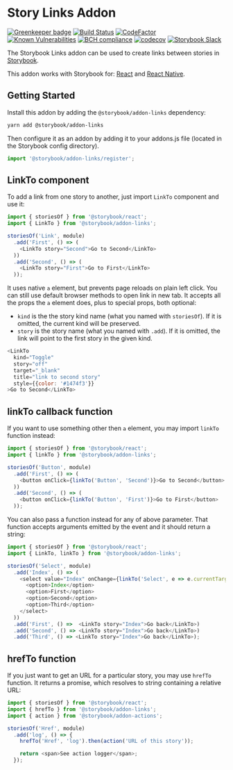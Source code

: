 # Story Links Addon

[![Greenkeeper badge](https://badges.greenkeeper.io/storybooks/storybook.svg)](https://greenkeeper.io/)
[![Build Status](https://travis-ci.org/storybooks/storybook.svg?branch=master)](https://travis-ci.org/storybooks/storybook)
[![CodeFactor](https://www.codefactor.io/repository/github/storybooks/storybook/badge)](https://www.codefactor.io/repository/github/storybooks/storybook)
[![Known Vulnerabilities](https://snyk.io/test/github/storybooks/storybook/8f36abfd6697e58cd76df3526b52e4b9dc894847/badge.svg)](https://snyk.io/test/github/storybooks/storybook/8f36abfd6697e58cd76df3526b52e4b9dc894847)
[![BCH compliance](https://bettercodehub.com/edge/badge/storybooks/storybook)](https://bettercodehub.com/results/storybooks/storybook) [![codecov](https://codecov.io/gh/storybooks/storybook/branch/master/graph/badge.svg)](https://codecov.io/gh/storybooks/storybook)
[![Storybook Slack](https://storybooks-slackin.herokuapp.com/badge.svg)](https://storybooks-slackin.herokuapp.com/)

The Storybook Links addon can be used to create links between stories in [Storybook](https://storybook.js.org).

This addon works with Storybook for:
[React](https://github.com/storybooks/storybook/tree/master/app/react) and
[React Native](https://github.com/storybooks/storybook/tree/master/app/react-native).

## Getting Started

Install this addon by adding the `@storybook/addon-links` dependency:

```sh
yarn add @storybook/addon-links
```

Then configure it as an addon by adding it to your addons.js file (located in the Storybook config directory).

```js
import '@storybook/addon-links/register';
```

## LinkTo component

To add a link from one story to another, just import `LinkTo` component and use it:

```js
import { storiesOf } from '@storybook/react';
import { LinkTo } from '@storybook/addon-links';

storiesOf('Link', module)
  .add('First', () => (
    <LinkTo story="Second">Go to Second</LinkTo>
  ))
  .add('Second', () => (
    <LinkTo story="First">Go to First</LinkTo>
  ));
```

It uses native `a` element, but prevents page reloads on plain left click. You can still use default browser methods to open link in new tab.
It accepts all the props the `a` element does, plus to special props, both optional:

-   `kind` is the the story kind name (what you named with `storiesOf`). If it is omitted, the current kind will be preserved.
-   `story` is the story name (what you named with `.add`). If it is omitted, the link will point to the first story in the given kind.

```js
<LinkTo
  kind="Toggle"
  story="off"
  target="_blank"
  title="link to second story"
  style={{color: '#1474f3'}}
>Go to Second</LinkTo>
```

## linkTo callback function

If you want to use something other then `a` element, you may import `linkTo` function instead:

```js
import { storiesOf } from '@storybook/react';
import { linkTo } from '@storybook/addon-links';

storiesOf('Button', module)
  .add('First', () => (
    <button onClick={linkTo('Button', 'Second')}>Go to Second</button>
  ))
  .add('Second', () => (
    <button onClick={linkTo('Button', 'First')}>Go to First</button>
  ));
```

You can also pass a function instead for any of above parameter. That function accepts arguments emitted by the event and it should return a string:

```js
import { storiesOf } from '@storybook/react';
import { LinkTo, linkTo } from '@storybook/addon-links';

storiesOf('Select', module)
  .add('Index', () => (
    <select value="Index" onChange={linkTo('Select', e => e.currentTarget.value)}>
      <option>Index</option>
      <option>First</option>
      <option>Second</option>
      <option>Third</option>
    </select>
  ))
  .add('First', () =>  <LinkTo story="Index">Go back</LinkTo>)
  .add('Second', () => <LinkTo story="Index">Go back</LinkTo>)
  .add('Third', () => <LinkTo story="Index">Go back</LinkTo>);
```

## hrefTo function

If you just want to get an URL for a particular story, you may use `hrefTo` function. It returns a promise, which resolves to string containing a relative URL:

```js
import { storiesOf } from '@storybook/react';
import { hrefTo } from '@storybook/addon-links';
import { action } from '@storybook/addon-actions';

storiesOf('Href', module)
  .add('log', () => {
    hrefTo('Href', 'log').then(action('URL of this story'));

    return <span>See action logger</span>;
  });
```
